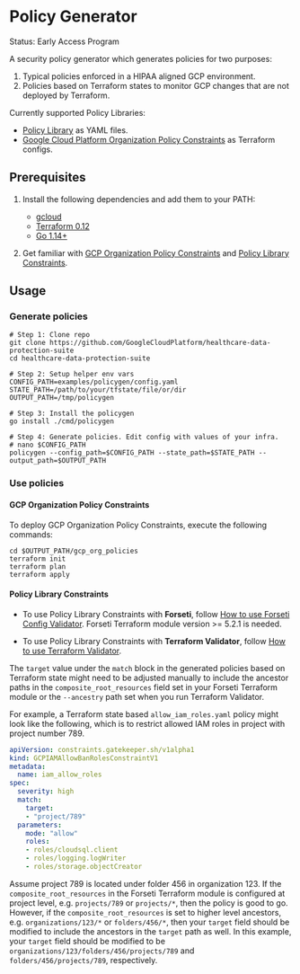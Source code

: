 # Policy Generator

Status: Early Access Program

A security policy generator which generates policies for two purposes:

1. Typical policies enforced in a HIPAA aligned GCP environment.
1. Policies based on Terraform states to monitor GCP changes that are not
    deployed by Terraform.

Currently supported Policy Libraries:

* [Policy Library](https://github.com/forseti-security/policy-library) as YAML
    files.
* [Google Cloud Platform Organization Policy Constraints](https://cloud.google.com/resource-manager/docs/organization-policy/org-policy-constraints)
    as Terraform configs.

## Prerequisites

1. Install the following dependencies and add them to your PATH:

    * [gcloud](https://cloud.google.com/sdk/gcloud)
    * [Terraform 0.12](https://www.terraform.io/)
    * [Go 1.14+](https://golang.org/dl/)

1. Get familiar with
    [GCP Organization Policy Constraints](https://cloud.google.com/resource-manager/docs/organization-policy/org-policy-constraints)
    and
    [Policy Library Constraints](https://github.com/forseti-security/policy-library).

## Usage

### Generate policies

```shell
# Step 1: Clone repo
git clone https://github.com/GoogleCloudPlatform/healthcare-data-protection-suite
cd healthcare-data-protection-suite

# Step 2: Setup helper env vars
CONFIG_PATH=examples/policygen/config.yaml
STATE_PATH=/path/to/your/tfstate/file/or/dir
OUTPUT_PATH=/tmp/policygen

# Step 3: Install the policygen
go install ./cmd/policygen

# Step 4: Generate policies. Edit config with values of your infra.
# nano $CONFIG_PATH
policygen --config_path=$CONFIG_PATH --state_path=$STATE_PATH --output_path=$OUTPUT_PATH
```

### Use policies

#### GCP Organization Policy Constraints

To deploy GCP Organization Policy Constraints, execute the following commands:

```shell
cd $OUTPUT_PATH/gcp_org_policies
terraform init
terraform plan
terraform apply
```

#### Policy Library Constraints

* To use Policy Library Constraints with **Forseti**, follow
    [How to use Forseti Config Validator](https://github.com/forseti-security/policy-library/blob/master/docs/user_guide.md#how-to-use-forseti-config-validator).
    Forseti Terraform module version >= 5.2.1 is needed.

* To use Policy Library Constraints with **Terraform Validator**, follow
    [How to use Terraform Validator](https://github.com/forseti-security/policy-library/blob/master/docs/user_guide.md#how-to-use-terraform-validator).

The `target` value under the `match` block in the generated policies based on
Terraform state might need to be adjusted manually to include the ancestor paths
in the `composite_root_resources` field set in your Forseti Terraform module or
the `--ancestry` path set when you run Terraform Validator.

For example, a Terraform state based `allow_iam_roles.yaml` policy might look
like the following, which is to restrict allowed IAM roles in project with
project number 789.

```yaml
apiVersion: constraints.gatekeeper.sh/v1alpha1
kind: GCPIAMAllowBanRolesConstraintV1
metadata:
  name: iam_allow_roles
spec:
  severity: high
  match:
    target:
    - "project/789"
  parameters:
    mode: "allow"
    roles:
    - roles/cloudsql.client
    - roles/logging.logWriter
    - roles/storage.objectCreator
```

Assume project 789 is located under folder 456 in organization 123. If the
`composite_root_resources` in the Forseti Terraform module is configured at
project level, e.g. `projects/789` or `projects/*`, then the policy is good to
go. However, if the `composite_root_resources` is set to higher level ancestors,
e.g. `organizations/123/*` or `folders/456/*`, then your `target` field should
be modified to include the ancestors in the `target` path as well. In this
example, your `target` field should be modified to be
`organizations/123/folders/456/projects/789` and `folders/456/projects/789`,
respectively.
